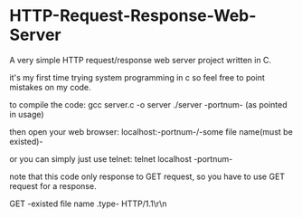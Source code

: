 # HTTP-Request-Response-Web-Server
A very simple HTTP request/response web server project written in C.

it's my first time trying system programming in c so feel free to point mistakes on my code. 

to compile the code:
gcc server.c -o server
./server -portnum- (as pointed in usage)
  
  then open your web browser:
  localhost:-portnum-/-some file name(must be existed)-
  
  or you can simply just use telnet:
  telnet localhost -portnum-
  
  note that this code only response to GET request, so you have to use GET request for a response.
  
  GET -existed file name .type- HTTP/1.1\r\n
